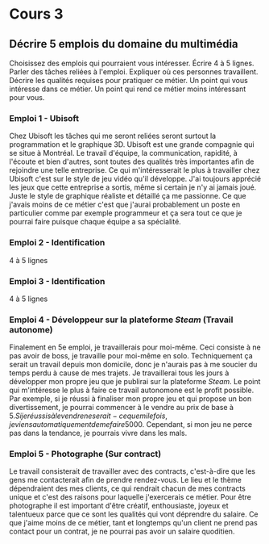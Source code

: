 # Cours 3
## Décrire 5 emplois du domaine du multimédia
Choisissez des emplois qui pourraient vous intéresser. 
Écrire 4 à 5 lignes. Parler des tâches reliées à l'emploi. Expliquer où ces personnes travaillent. Décrire les qualités requises pour pratiquer ce métier. Un point qui vous intéresse dans ce métier. Un point qui rend ce métier moins intéressant pour vous.  
### Emploi 1 - Ubisoft
Chez Ubisoft les tâches qui me seront reliées seront surtout la programmation et le graphique 3D. Ubisoft est une grande compagnie qui se situe à Montréal. Le travail d'équipe, la communication, rapidité, à l'écoute et bien d'autres, sont toutes des qualités très importantes afin de rejoindre une telle entreprise. Ce qui m'intéresserait le plus à travailler chez Ubisoft c'est sur le style de jeu vidéo qu'il développe. J'ai toujours apprécié les jeux que cette entreprise a sortis, même si certain je n'y ai jamais joué. Juste le style de graphique réaliste et détaillé ça me passionne. Ce que j'avais moins de ce métier c'est que j'aurai probablement un poste en particulier comme par exemple programmeur et ça sera tout ce que je pourrai faire puisque chaque équipe a sa spécialité. 

### Emploi 2 - Identification
4 à 5 lignes

### Emploi 3 - Identification
4 à 5 lignes 

### Emploi 4 - Développeur sur la plateforme *Steam* (Travail autonome)
Finalement en 5e emploi, je travaillerais pour moi-même. Ceci consiste à ne pas avoir de boss, je travaille pour moi-même en solo. Techniquement ça serait un travail depuis mon domicile, donc je n'aurais pas à me soucier du temps perdu à cause de mes trajets.  Je travaillerai tous les jours à développer mon propre jeu que je publirai sur la plateforme *Steam*. Le point qui m'intéresse le plus à faire ce travail autonomone est le profit possible. Par exemple, si je réussi à finaliser mon propre jeu et qui propose un bon divertissement, je pourrai commencer à le vendre au prix de base à 5$. Si je réussis à le vendre ne serait-ce que mile fois, je viens automatiquement de me faire 5 000$. Cependant, si mon jeu ne perce pas dans la tendance, je pourrais vivre dans les mals.

### Emploi 5 - Photographe (Sur contract)
Le travail consisterait de travailler avec des contracts, c'est-à-dire que les gens me contacterait afin de prendre rendez-vous. Le lieu et le thème dépendraient des mes clients, ce qui rendrait chacun de mes contracts unique et c'est des raisons pour laquelle j'exercerais ce métier. Pour être photographe il est important d'être créatif, enthousiaste, joyeux et talentueux parce que ce sont les qualités qui vont déprendre du salaire. Ce que j'aime moins de ce métier, tant et longtemps qu'un client ne prend pas contact pour un contrat, je ne pourrai pas avoir un salaire quoditien.
